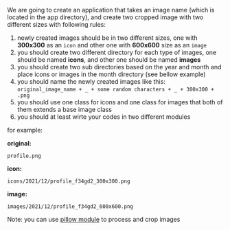 We are going to create an application that takes an image name (which is located in the app directory), 
and create two cropped image with two different sizes with following rules:

1. newly created images should be in two different sizes, one with **300x300** as an `icon` and other one with **600x600** size as an `image`
2. you should create two different directory for each type of images, one should be named **icons**, and other one should be named **images**
3. you should create two sub directories based on the year and month and place icons or images in the month directory (see bellow example)
4. you should name the newly created images like this:  `original_image_name + _ + some random characters + _ + 300x300 + .png`
5. you should use one class for icons and one class for images that both of them extends a base image class
6. you should at least wirte your codes in two different modules

for example:

**original:**

`profile.png`

**icon:**

`icons/2021/12/profile_f34gd2_300x300.png`

**image:**

`images/2021/12/profile_f34gd2_600x600.png`

Note: you can use [pillow module](https://pypi.org/project/Pillow/) to process and crop images
